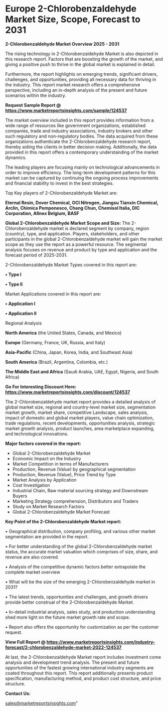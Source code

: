 # Europe 2-Chlorobenzaldehyde Market Size, Scope, Forecast to 2031

<Strong> 2-Chlorobenzaldehyde Market Overview 2025 - 2031</strong>

The rising technology in 2-Chlorobenzaldehyde Market is also depicted in this research report. Factors that are boosting the growth of the market, and giving a positive push to thrive in the global market is explained in detail.

Furthermore, the report highlights on emerging trends, significant drivers, challenges, and opportunities, providing all necessary data for thriving in the industry. This report market research offers a comprehensive perspective, including an in-depth analysis of the present and future scenarios within the industry.

<strong>Request Sample Report @ <a href=https://www.marketreportsinsights.com/sample/124537>https://www.marketreportsinsights.com/sample/124537</a></strong>

The market overview included in this report provides information from a wide range of resources like government organizations, established companies, trade and industry associations, industry brokers and other such regulatory and non-regulatory bodies. The data acquired from these organizations authenticate the 2-Chlorobenzaldehyde research report, thereby aiding the clients in better decision making. Additionally, the data provided in this report offers a contemporary understanding of the market dynamics.

The leading players are focusing mainly on technological advancements in order to improve efficiency. The long-term development patterns for this market can be captured by continuing the ongoing process improvements and financial stability to invest in the best strategies.

Top Key players of 2-Chlorobenzaldehyde Market are:

<strong>Eternal Resin, Dover Chemical, OCI Nitrogen, Jiangsu Tianxin Chemical, Arclin, Chimica Pomponesco, Chang Chun, Chemisol Italia, DIC Corporation, Allnex Belgium, BASF</strong>

<strong><b>Global 2-Chlorobenzaldehyde Market Scope and Size:</b></strong>
The 2-Chlorobenzaldehyde market is declared segment by company, region (country), type, and application. Players, stakeholders, and other participants in the global 2-Chlorobenzaldehyde market will gain the market scope as they use the report as a powerful resource. The segmental analysis focuses on revenue and product by type and application and the forecast period of 2025-2031.

2-Chlorobenzaldehyde Market Types covered in this report are:

<strong>• Type I

• Type II</strong>

Market Applications covered in this report are:

<strong>• Application I

• Application II</strong> 

Regional Analysis

<strong>North America</strong> (the United States, Canada, and Mexico)

<strong>Europe</strong> (Germany, France, UK, Russia, and Italy)

<strong>Asia-Pacific</strong> (China, Japan, Korea, India, and Southeast Asia)

<strong>South America</strong> (Brazil, Argentina, Colombia, etc.)

<strong>The Middle East and Africa</strong> (Saudi Arabia, UAE, Egypt, Nigeria, and South Africa)

<strong>Go For Interesting Discount Here: <a href=https://www.marketreportsinsights.com/discount/124537>https://www.marketreportsinsights.com/discount/124537</a></strong>

The 2-Chlorobenzaldehyde market report provides a detailed analysis of global market size, regional and country-level market size, segmentation market growth, market share, competitive Landscape, sales analysis, impact of domestic and global market players, value chain optimization, trade regulations, recent developments, opportunities analysis, strategic market growth analysis, product launches, area marketplace expanding, and technological innovations.

<strong><b>Major factors covered in the report:</b></strong>
<ul>
  <li>Global 2-Chlorobenzaldehyde Market </li>
  <li>Economic Impact on the Industry</li>
  <li>Market Competition in terms of Manufacturers</li>
  <li>Production, Revenue (Value) by geographical segmentation</li>
  <li>Production, Revenue (Value), Price Trend by Type</li>
  <li>Market Analysis by Application</li>
  <li>Cost Investigation</li>
  <li>Industrial Chain, Raw material sourcing strategy and Downstream Buyers</li>
  <li>Marketing Strategy comprehension, Distributors and Traders</li>
  <li>Study on Market Research Factors</li>
  <li>Global 2-Chlorobenzaldehyde Market Forecast</li>
</ul>

<strong><b>Key Point of the 2-Chlorobenzaldehyde Market report:</b></strong>

• Geographical distribution, company profiling, and various other market segmentation are provided in the report.

• For better understanding of the global 2-Chlorobenzaldehyde market status, the accurate market valuation which comprises of size, share, and revenue are also covered.

• Analysis of the competitive dynamic factors better extrapolate the complete market overview

• What will be the size of the emerging 2-Chlorobenzaldehyde market in 2031?

• The latest trends, opportunities and challenges, and growth drivers provide better construal of the 2-Chlorobenzaldehyde Market.

• In-detail industrial analysis, sales study, and production understanding shed more light on the future market growth rate and scope.

• Report also offers the opportunity for customization as per the customer request.

<strong><b>View Full Report @ <a href=https://www.marketreportsinsights.com/industry-forecast/2-chlorobenzaldehyde-market-2022-124537>https://www.marketreportsinsights.com/industry-forecast/2-chlorobenzaldehyde-market-2022-124537</a></b></strong>


At last, the 2-Chlorobenzaldehyde Market report includes investment come analysis and development trend analysis. The present and future opportunities of the fastest growing international industry segments are coated throughout this report. This report additionally presents product specification, manufacturing method, and product cost structure, and price structure.

<strong>Contact Us:</strong>

sales@marketreportsinsights.com"
